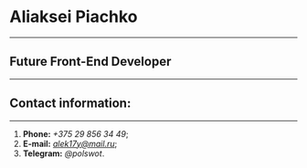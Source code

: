 # Aliaksei Piachko
---

## Future Front-End Developer
---

## Contact information:
---

1. **Phone:** *+375 29 856 34 49*;
2. **E-mail:** *alek17y@mail.ru*;
3. **Telegram:** *@polswot*.